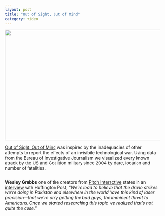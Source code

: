 ```yaml
---
layout: post
title: "Out of Sight, Out of Mind"
category: video
---
```


<a href="http://drones.pitchinteractive.com/" target="_blank"><img src="http://pitchinteractive.com/images/projects/details/outofsight-outofmind_5.png" width="640" height="360"/></a>

<a href="http://drones.pitchinteractive.com/" target="_blank">Out of Sight, Out of Mind</a> was inspired by the inadequacies of other attempts to report the effects of an invisibile technological war. Using data from the Bureau of Investigative Journalism we visualized every known attack by the US and Coalition military since 2004 by date, location and number of fatalities.
 
 <div style='overflow: hidden'><script type='text/javascript' src='http://pshared.5min.com/Scripts/PlayerSeed.js?sid=281&width=640&height=360&playList=517724734'></script></div>

<strong>Wesley Grubbs</strong> one of the creators from <a href="http://pitchinteractive.com/work/Drones.html" target="_blank">Pitch Interactive</a> states in an <a href="http://www.huffingtonpost.com/2013/03/26/drone-visualization-pakistan_n_2957779.html?ir=India" target="_blank">interview</a> with Huffington Post, <em>"We’re lead to believe that the drone strikes we’re doing in Pakistan and elsewhere in the world have this kind of laser precision—that we’re only getting the bad guys, the imminent threat to Americans. Once we started researching this topic we realized that’s not quite the case."</em>

